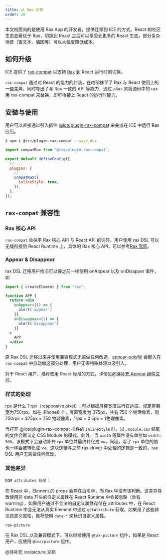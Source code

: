 ```yaml
---
title: 从 Rax 迁移
order: 20
---
```


本文档面向的是使用 Rax App 的开发者，提供迁移到 ICE 的方式。React 的社区生态显著优于 Rax，切换到 React 之后可以享受到更多的 React 生态，部分复杂场景（富文本、脑图等）可以大幅度降低成本。

## 如何升级

ICE 提供了 [rax-compat](https://github.com/ice-lab/ice-next/tree/master/packages/rax-compat) 以支持 [Rax](https://github.com/alibaba/rax) 到 React 运行时的切换。

`rax-compat` 通过对 React 的能力的封装，在内部抹平了 Rax 与 React 使用上的一些差异，同时导出了与 Rax 一致的 API 等能力，通过 alias 来将源码中的 rax 用 rax-compat 来替换，即可桥接上 React 的运行时能力。

## 安装与使用

用户可以直接通过引入插件 [@ice/plugin-rax-compat](https://www.npmjs.com/package/@ice/plugin-rax-compat) 来完成在 ICE 中运行 Rax 应用。

```bash
$ npm i @ice/plugin-rax-compat --save-dev
```

```js
import compatRax from '@ice/plugin-rax-compat';

export default defineConfig({
  // ...
  plugins: [
    // ...
    compatRax({
      inlineStyle: true,
    }),
  ],
});
```

## `rax-compat` 兼容性

### Rax 核心 API

`rax-compat` 会抹平 Rax 核心 API 与 React API 的诧异，用户使用 rax DSL 可以无缝衔接到 React Runtime 上，具体的 Rax 核心 API，可以参考[Rax 官网](https://rax.js.org/docs/api/DOM)。

### Appear & Disappear

rax DSL 迁移用户依旧可以像之前一样使用 onAppear 以及 onDisapper 事件，如

```jsx
import { createElement } from "rax";

function APP {
  return <div
    onAppear={() => {
      alert('appear')
    }}
    onDisappear={() => {
      alert('disappear')
    }}
  >
    APP
  </div>
}
```

原 Rax DSL 迁移过来并使用兼容模式无需做任何改造，[appear-polyfill](https://www.npmjs.com/package/appear-polyfill) 会嵌入在 `rax-compat` 中自动做这部分处理，用户无需特殊处理以及引入。

对于 React 用户，推荐使用 React 标准的方式，详情见[@待补充 Appear 组件文档]()。

### 样式的处理

rpx 是什么？rpx（responsive pixel）: 可以根据屏幕宽度进行自适应。规定屏幕宽为750rpx。如在 iPhone6 上，屏幕宽度为 375px，共有 750 个物理像素，则 750rpx = 375px = 750 物理像素，1rpx = 0.5px = 1物理像素。

当打开 @ice/plugin-rax-compat 插件的 `inlineStyle` 时，以 `.module.css` 结尾的文件会默认走 CSS Module 的模式。此外，当 `width` 等属性没有单位如 `width: 300`，该模式下会自动补齐 `rpx` 单位并最终转化成 `vw`，同理，写了 `rpx` 单位的值也一样会被转化成 `vw`。这块逻辑与之前 rax-driver 中处理的逻辑是一致的，rax DSL 用户无需做任何修改。

### 其他差异

`DOM attributes 处理`：

在 React 中，Element 的 props 会存在白名单，而 Rax 中没有该判断。这差异导致使用非 data 开头的自定义属性在 React Runtime 中会被忽略（会有 warning），如果用户通过不合法的自定义属性存储在 attributes 中，在 React Runtime 中会无法从真实 Element 中通过 `getAttribute` 获取。如果用了这些非法自定义属性，推荐使用 `data-*` 来标识自定义属性。

`rax-picture`

在 Rax DSL 以及兼容模式下，可以继续使用 `@rax-picture` 组件，如果是 React 用户，应使用 `@ice/picture` 组件。

@待补充 ice/picture 文档
